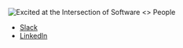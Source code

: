 
<img
  alt="Excited at the Intersection of Software <> People"
  src="https://raw.githubusercontent.com/segmentJason/segmentJason/main/2022-01-12_10-49-45.png"
/>

- [Slack](https://segment.slack.com/archives/DPPGB0AJK)
- [LinkedIn](https://www.linkedin.com/in/jason-sooter/)
